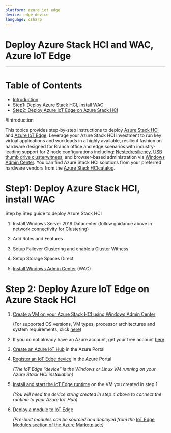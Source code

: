 ```yaml
---
platform: azure iot edge
device: edge device
language: csharp
---
```


Deploy Azure Stack HCI and WAC, Azure IoT Edge
===
---

# Table of Contents

-   [Introduction](#Introduction)
-   [Step1: Deploy Azure Stack HCI, install WAC](DeployAzureStackHCIinstallWAC)
-   [Step2: Deploy Azure IoT Edge on Azure Stack HCI](DeployAzureIoTEdgeonAzureStackHCI)

<a name="Introduction"></a>
#Introduction

This topics provides step-by-step instructions to deploy [Azure Stack HCI](https://azure.microsoft.com/en-us/overview/azure-stack/hci/) and [Azure
IoT Edge](https://azure.microsoft.com/en-us/services/iot-edge/). Leverage your Azure Stack HCI investment to run key virtual applications and workloads in a highly available, resilient fashion on hardware designed for Branch office and edge scenarios with industry-leading support for 2 node configurations including: [Nestedresiliency](https://docs.microsoft.com/en-us/windows-server/storage/storage-spaces/nested-resiliency), [USB thumb drive clusterwitness](https://docs.microsoft.com/en-us/windows-server/failover-clustering/file-share-witness), and browser-based administration via [Windows Admin Center](https://docs.microsoft.com/en-us/windows-server/manage/windows-admin-center/understand/windows-admin-center). You can find Azure Stack HCI solutions from your preferred hardware vendors from the [Azure Stack HCIcatalog](https://www.microsoft.com/en-us/cloud-platform/azure-stack-hci-catalog?Hardware-partners=Cisco).

<a name="DeployAzureStackHCIinstallWAC"></a>
# Step1: Deploy Azure Stack HCI, install WAC

Step by Step guide to deploy Azure Stack HCI

1.  Install Windows Server 2019 Datacenter (follow guidance above in network
    connectivity for Clustering)

2.  Add Roles and Features

3.  Setup Failover Clustering and enable a Cluster Witness

4.  Setup Storage Spaces Direct

5.  [Install Windows Admin Center](https://docs.microsoft.com/en-us/windows-server/manage/windows-admin-center/deploy/install)
    (WAC)

<a name="DeployAzureIoTEdgeonAzureStackHCI"></a>
# Step 2: Deploy Azure IoT Edge on Azure Stack HCI

1.  [Create a VM on your Azure Stack HCI using Windows Admin Center](https://docs.microsoft.com/en-us/windows-server/manage/windows-admin-center/use/manage-virtual-machines#create-a-new-virtual-machine)

    (For supported OS versions, VM types, processor architectures and system
    requirements, click
    [here](https://docs.microsoft.com/en-us/azure/iot-edge/support))

2.  If you do not already have an Azure account, get your free account [here](https://azure.microsoft.com/account/free)

3.  [Create an Azure IoT Hub](https://docs.microsoft.com/en-us/azure/iot-edge/quickstart#create-an-iot-hub) in the Azure Portal

4.  [Register an IoT Edge device](https://docs.microsoft.com/en-us/azure/iot-edge/quickstart#register-an-iot-edge-device) in the Azure Portal

    *(The IoT Edge “device” is the Windows or Linux VM running on your Azure
    Stack HCI installation)*

5.  [Install and start the IoT Edge runtime](https://docs.microsoft.com/en-us/azure/iot-edge/quickstart#install-and-start-the-iot-edge-runtime) on the VM you created in step 1

    *(You will need the device string created in step 4 above to connect the
    runtime to your Azure IoT Hub)*

6.  [Deploy a module to IoT Edge](https://docs.microsoft.com/en-us/azure/iot-edge/quickstart#deploy-a-module)

    *(Pre-built modules can be sourced and deployed from the* [IoT Edge Modules
    section of the Azure Marketplace](https://azuremarketplace.microsoft.com/marketplace/apps/category/internet-of-things?page=1&subcategories=iot-edge-modules)*)*
